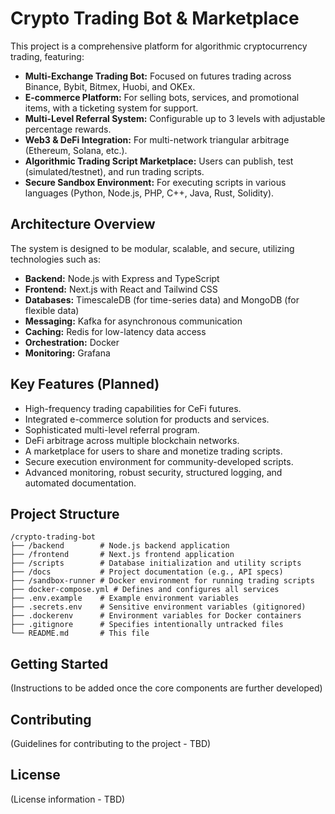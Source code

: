 # Crypto Trading Bot & Marketplace

This project is a comprehensive platform for algorithmic cryptocurrency trading, featuring:

- **Multi-Exchange Trading Bot:** Focused on futures trading across Binance, Bybit, Bitmex, Huobi, and OKEx.
- **E-commerce Platform:** For selling bots, services, and promotional items, with a ticketing system for support.
- **Multi-Level Referral System:** Configurable up to 3 levels with adjustable percentage rewards.
- **Web3 & DeFi Integration:** For multi-network triangular arbitrage (Ethereum, Solana, etc.).
- **Algorithmic Trading Script Marketplace:** Users can publish, test (simulated/testnet), and run trading scripts.
- **Secure Sandbox Environment:** For executing scripts in various languages (Python, Node.js, PHP, C++, Java, Rust, Solidity).

## Architecture Overview

The system is designed to be modular, scalable, and secure, utilizing technologies such as:

- **Backend:** Node.js with Express and TypeScript
- **Frontend:** Next.js with React and Tailwind CSS
- **Databases:** TimescaleDB (for time-series data) and MongoDB (for flexible data)
- **Messaging:** Kafka for asynchronous communication
- **Caching:** Redis for low-latency data access
- **Orchestration:** Docker
- **Monitoring:** Grafana

## Key Features (Planned)

- High-frequency trading capabilities for CeFi futures.
- Integrated e-commerce solution for products and services.
- Sophisticated multi-level referral program.
- DeFi arbitrage across multiple blockchain networks.
- A marketplace for users to share and monetize trading scripts.
- Secure execution environment for community-developed scripts.
- Advanced monitoring, robust security, structured logging, and automated documentation.

## Project Structure

```
/crypto-trading-bot
├── /backend        # Node.js backend application
├── /frontend       # Next.js frontend application
├── /scripts        # Database initialization and utility scripts
├── /docs           # Project documentation (e.g., API specs)
├── /sandbox-runner # Docker environment for running trading scripts
├── docker-compose.yml # Defines and configures all services
├── .env.example    # Example environment variables
├── .secrets.env    # Sensitive environment variables (gitignored)
├── .dockerenv      # Environment variables for Docker containers
├── .gitignore      # Specifies intentionally untracked files
└── README.md       # This file
```

## Getting Started

(Instructions to be added once the core components are further developed)

## Contributing

(Guidelines for contributing to the project - TBD)

## License

(License information - TBD)
